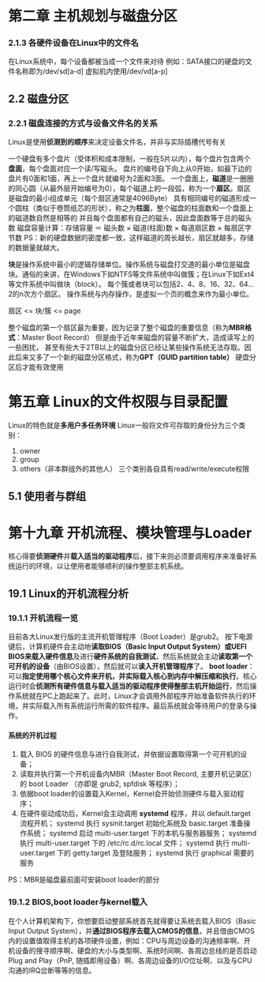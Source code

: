 


# 第二章 主机规划与磁盘分区
### 2.1.3 各硬件设备在Linux中的文件名
在Linux系统中，每个设备都被当成一个文件来对待
例如：SATA接口的硬盘的文件名称即为/dev/sd\[a-d]
虚拟机内使用/dev/vd\[a-p]

## 2.2 磁盘分区
### 2.2.1 磁盘连接的方式与设备文件名的关系
Linux是使用**侦测到的顺序**来决定设备文件名，并非与实际插槽代号有关

一个硬盘有多个盘片（受体积和成本限制，一般在5片以内），每个盘片包含两个**盘面**，每个盘面对应一个读/写磁头。
盘片的编号自下向上从0开始，如最下边的盘片有0面和1面，再上一个盘片就编号为2面和3面。
一个盘面上，**磁道**是一圈圈的同心圆（从最外层开始编号为0），每个磁道上的一段弧，称为一个**扇区**。扇区是磁盘的最小组成单元（每个扇区通常是4096Byte）
具有相同编号的磁道形成一个圆柱（类似于卷筒纸芯的形状），称之为**柱面**，整个磁盘的柱面数和一个盘面上的磁道数自然是相等的
并且每个盘面都有自己的磁头，因此盘面数等于总的磁头数
磁盘容量计算：存储容量 ＝ 磁头数 × 磁道(柱面)数 × 每道扇区数 × 每扇区字节数
PS：新的硬盘数据的密度都一致，这样磁道的周长越长，扇区就越多，存储的数据量就越大。

**块**是操作系统中最小的逻辑存储单位。操作系统与磁盘打交道的最小单位是磁盘块。通俗的来讲，在Windows下如NTFS等文件系统中叫做簇；在Linux下如Ext4等文件系统中叫做块（block）。
每个簇或者块可以包括2、4、8、16、32、64…2的n次方个扇区。
操作系统与内存操作，是虚拟一个页的概念来作为最小单位。

扇区 <= 块/簇 <= page

整个磁盘的第一个扇区最为重要，因为记录了整个磁盘的重要信息（称为**MBR格式**：Master Boot Record）
但是由于近年来磁盘的容量不断扩大，造成读写上的一些困扰， 甚至有些大于2TB以上的磁盘分区已经让某些操作系统无法存取。因此后来又多了一个新的磁盘分区格式，称为**GPT（GUID partition table）**
硬盘分区后才能有效使用



# 第五章 Linux的文件权限与目录配置
Linux的特色就是**多用户多任务环境**
Linux一般将文件可存取的身份分为三个类别：
1. owner
2. group
3. others（非本群组外的其他人）
三个类别各自具有read/write/execute权限

## 5.1 使用者与群组











# 第十九章 开机流程、模块管理与Loader
核心得要**侦测硬件**并**载入适当的驱动程序**后，接下来则必须要调用程序来准备好系统运行的环境，以让使用者能够顺利的操作整部主机系统。

## 19.1 Linux的开机流程分析
### 19.1.1 开机流程一览
目前各大Linux发行版的主流开机管理程序（Boot Loader）是grub2。
按下电源键后，计算机硬件会主动地**读取BIOS（Basic Input Output System）或UEFI BIOS来载入硬件信息**及进行**硬件系统的自我测试**，然后系统就会主动**读取第一个可开机的设备**（由BIOS设置），然后就可以**读入开机管理程序**了。
**boot loader**：可以**指定使用哪个核心文件来开机，并实际载入核心到内存中解压缩和执行**。核心运行时会**侦测所有硬件信息与载入适当的驱动程序使得整部主机开始运行**，然后操作系统就在PC上跑起来了。此时，Linux才会调用外部程序开始准备软件执行的环境，并实际载入所有系统运行所需的软件程序。最后系统就会等待用户的登录与操作。

#### 系统的开机过程
1. 载入 BIOS 的硬件信息与进行自我测试，并依据设置取得第一个可开机的设备；
2. 读取并执行第一个开机设备内MBR（Master Boot Record, 主要开机记录区）的 boot Loader （亦即是 grub2, spfdisk 等程序）；
3. 依据boot loader的设置载入Kernel，Kernel会开始侦测硬件与载入驱动程序；
4. 在硬件驱动成功后，Kernel会主动调用 **systemd** 程序，并以 default.target 流程开机；
    systemd 执行 sysinit.target 初始化系统及 basic.target 准备操作系统；
    systemd 启动 multi-user.target 下的本机与服务器服务；
    systemd 执行 multi-user.target 下的 /etc/rc.d/rc.local 文件；
    systemd 执行 multi-user.target 下的 getty.target 及登陆服务；
    systemd 执行 graphical 需要的服务

PS：MBR是磁盘最前面可安装boot loader的部分

### 19.1.2 BIOS,boot loader与kernel载入
在个人计算机架构下，你想要启动整部系统首先就得要让系统去载入BIOS（Basic Input Output System），并**通过BIOS程序去载入CMOS的信息**，并且借由CMOS内的设置值取得主机的各项硬件设置，例如：CPU与周边设备的沟通频率啊、开机设备的搜寻顺序啊、硬盘的大小与类型啊、系统时间啊、各周边总线的是否启动Plug and Play（PnP, 随插即用设备）啊、各周边设备的I/O位址啊、以及与CPU沟通的IRQ岔断等等的信息。









